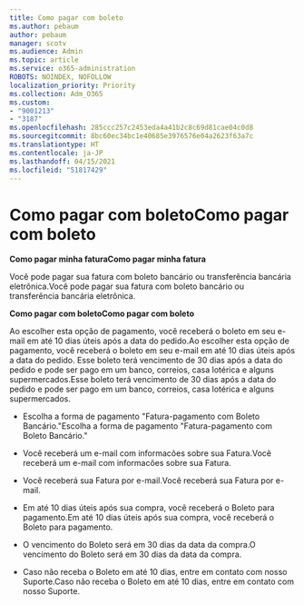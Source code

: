 ```yaml
---
title: Como pagar com boleto
ms.author: pebaum
author: pebaum
manager: scotv
ms.audience: Admin
ms.topic: article
ms.service: o365-administration
ROBOTS: NOINDEX, NOFOLLOW
localization_priority: Priority
ms.collection: Adm_O365
ms.custom:
- "9001213"
- "3187"
ms.openlocfilehash: 285ccc257c2453eda4a41b2c8c69d81cae04c0d8
ms.sourcegitcommit: 8bc60ec34bc1e40685e3976576e04a2623f63a7c
ms.translationtype: HT
ms.contentlocale: ja-JP
ms.lasthandoff: 04/15/2021
ms.locfileid: "51817429"
---
```

# <a name="como-pagar-com-boleto"></a><span data-ttu-id="c8bc7-102">Como pagar com boleto</span><span class="sxs-lookup"><span data-stu-id="c8bc7-102">Como pagar com boleto</span></span>

<span data-ttu-id="c8bc7-103">**Como pagar minha fatura**</span><span class="sxs-lookup"><span data-stu-id="c8bc7-103">**Como pagar minha fatura**</span></span>

<span data-ttu-id="c8bc7-104">Você pode pagar sua fatura com boleto bancário ou transferência bancária eletrônica.</span><span class="sxs-lookup"><span data-stu-id="c8bc7-104">Você pode pagar sua fatura com boleto bancário ou transferência bancária eletrônica.</span></span>

<span data-ttu-id="c8bc7-105">**Como pagar com  boleto**</span><span class="sxs-lookup"><span data-stu-id="c8bc7-105">**Como pagar com  boleto**</span></span>

<span data-ttu-id="c8bc7-106">Ao escolher  esta opção de pagamento, você receberá o boleto em seu e-mail em até 10 dias úteis após a data do pedido.</span><span class="sxs-lookup"><span data-stu-id="c8bc7-106">Ao escolher  esta opção de pagamento, você receberá o boleto em seu e-mail em até 10 dias úteis após a data do pedido.</span></span> <span data-ttu-id="c8bc7-107">Esse boleto terá vencimento de 30 dias após a data do pedido e pode ser pago em um banco, correios, casa lotérica e alguns supermercados.</span><span class="sxs-lookup"><span data-stu-id="c8bc7-107">Esse boleto terá vencimento de 30 dias após a data do pedido e pode ser pago em um banco, correios, casa lotérica e alguns supermercados.</span></span>

- <span data-ttu-id="c8bc7-108">Escolha a forma de pagamento "Fatura-pagamento com Boleto Bancário."</span><span class="sxs-lookup"><span data-stu-id="c8bc7-108">Escolha a forma de pagamento "Fatura-pagamento com Boleto Bancário."</span></span>

- <span data-ttu-id="c8bc7-109">Você receberá um e-mail com informacões sobre sua Fatura.</span><span class="sxs-lookup"><span data-stu-id="c8bc7-109">Você receberá um e-mail com informacões sobre sua Fatura.</span></span>

- <span data-ttu-id="c8bc7-110">Você receberá sua Fatura por e-mail.</span><span class="sxs-lookup"><span data-stu-id="c8bc7-110">Você receberá sua Fatura por e-mail.</span></span>

- <span data-ttu-id="c8bc7-111">Em até 10 dias úteis após sua compra, você receberá o Boleto para pagamento.</span><span class="sxs-lookup"><span data-stu-id="c8bc7-111">Em até 10 dias úteis após sua compra, você receberá o Boleto para pagamento.</span></span>

- <span data-ttu-id="c8bc7-112">O vencimento do Boleto será em 30 dias da data da compra.</span><span class="sxs-lookup"><span data-stu-id="c8bc7-112">O vencimento do Boleto será em 30 dias da data da compra.</span></span>

- <span data-ttu-id="c8bc7-113">Caso não receba o Boleto em até 10 dias, entre em contato com nosso Suporte.</span><span class="sxs-lookup"><span data-stu-id="c8bc7-113">Caso não receba o Boleto em até 10 dias, entre em contato com nosso Suporte.</span></span>

